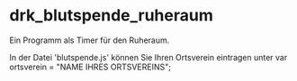 # drk_blutspende_ruheraum
Ein Programm als Timer für den Ruheraum.

In der Datei 'blutspende.js' können Sie Ihren Ortsverein eintragen unter
var ortsverein = "NAME IHRES ORTSVEREINS";
